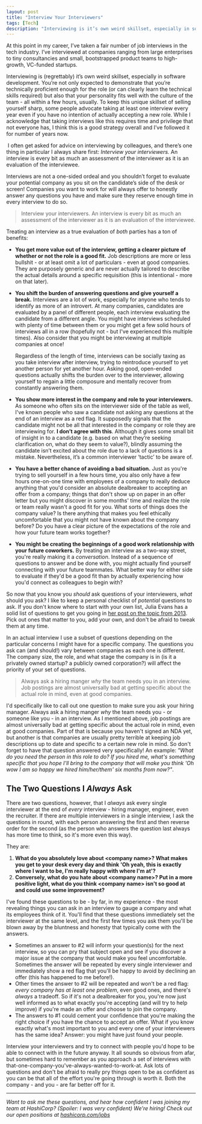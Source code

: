 ```yaml
---
layout: post
title: "Interview Your Interviewers"
tags: [Tech]
description: "Interviewing is it’s own weird skillset, especially in software development. I often get asked for advice on interviewing by colleagues, and there’s one thing in particular I always share first: Interview your interviewers. An interview is every bit as much an assessment of the interviewer as it is an evaluation of the interviewee."
---
```


At this point in my career, I’ve taken a fair number of job interviews in the tech industry. I’ve interviewed at companies ranging from large enterprises to tiny consultancies and small, bootstrapped product teams to high-growth, VC-funded startups.

Interviewing is (regrettably) it’s own weird skillset, especially in software development. You’re not only expected to demonstrate that you’re technically proficient enough for the role (or can clearly learn the technical skills required) but also that your personality fits well with the culture of the team - all within a few hours, usually. To keep this unique skillset of selling yourself sharp, some people advocate taking at least one interview every year even if you have no intention of actually accepting a new role. While I acknowledge that taking interviews like this requires time and privilege that not everyone has, I think this is a good strategy overall and I’ve followed it for number of years now.

 I often get asked for advice on interviewing by colleagues, and there’s one thing in particular I always share first: _Interview your interviewers._ An interview is every bit as much an assessment of the interviewer as it is an evaluation of the interviewee.

Interviews are not a one-sided ordeal and you shouldn’t forget to evaluate your potential company as you sit on the candidate’s side of the desk or screen! Companies you want to work for will always offer to honestly answer any questions you have and make sure they reserve enough time in every interview to do so.

> Interview your interviewers. An interview is every bit as much an assessment of the interviewer as it is an evaluation of the interviewee.

Treating an interview as a true evaluation of _both_ parties has a ton of benefits:

* **You get more value out of the interview, getting a clearer picture of whether or not the role is a good fit.**
    Job descriptions are more or less bullshit - or at least omit a lot of particulars - even at good companies. They are purposely generic and are never actually tailored to describe the actual details around a specific requisition (this is intentional - more on that later).

* **You shift the burden of answering questions and give yourself a break.**
    Interviews are a lot of work, especially for anyone who tends to identify as more of an introvert. At many companies, candidates are evaluated by a panel of different people, each interview evaluating the candidate from a different angle. You might have interviews scheduled with plenty of time between them or you might get a few solid hours of interviews all in a row (hopefully not - but I've experienced this multiple times). Also consider that you might be interviewing at multiple companies at once!

    Regardless of the length of time, interviews can be socially taxing as you take interview after interview, trying to reintroduce yourself to yet another person for yet another hour. Asking good, open-ended questions actually shifts the burden over to the interviewer, allowing yourself to regain a little composure and mentally recover from constantly answering them.
* **You show more interest in the company and role to your interviewers.**
    As someone who often sits on the interviewer side of the table as well, I've known people who saw a candidate not asking any questions at the end of an interview as a red flag. It supposedly signals that the candidate might not be all that interested in the company or role they are interviewing for. **I don’t agree with this**. Although it gives some small bit of insight in to a candidate (e.g. based on what they’re seeking clarification on, what do they seem to value?), blindly assuming the candidate isn’t excited about the role due to a lack of questions is a mistake. Nevertheless, it’s a common interviewer ‘tactic’ to be aware of.

* **You have a better chance of avoiding a bad situation.**
    Just as you're trying to sell yourself in a few hours time, you also only have a few hours one-on-one time with employees of a company to really deduce anything that you'd consider an absolute dealbreaker to accepting an offer from a company; things that don't show up on paper in an offer letter but you might discover in some months' time and realize the role or team really wasn't a good fit for you. What sorts of things does the company value? Is there anything that makes you feel ethically uncomfortable that you might not have known about the company before? Do you have a clear picture of the expectations of the role and how your future team works together?

* **You might be creating the beginnings of a good work relationship with your future coworkers.**
    By treating an interview as a two-way street, you're really making it a _conversation_. Instead of a sequence of questions to answer and be done with, you might actually find yourself connecting with your future teammates. What better way for either side to evaluate if they'd be a good fit than by actually experiencing how you'd connect as colleagues to begin with?

So now that you know you _should_ ask questions of your interviewers, _what_ should you ask? I like to keep a personal checklist of _potential_ questions to ask. If you don't know where to start with your own list, Julia Evans has a solid list of questions to get you going in [her post on the topic from 2013](http://jvns.ca/blog/2013/12/30/questions-im-asking-in-interviews/). Pick out ones that matter to you, add your own, and don't be afraid to tweak them at any time.

In an actual interview I use a subset of questions depending on the particular concerns I might have for a specific company. The questions you ask can (and should!) vary between companies as each one is different. The company size, the role, and what stage the company is in (is it a privately owned startup? a publicly owned corporation?) will affect the priority of your set of questions.

> Always ask a hiring manger _why_ the team needs you in an interview. Job postings are almost universally bad at getting specific about the actual role in mind, even at good companies.

I'd specifically like to call out one question to make sure you ask your hiring manager. Always ask a hiring manger _why_ the team needs you - or someone like you - in an interview. As I mentioned above, job postings are almost universally bad at getting specific about the actual role in mind, even at good companies. Part of that is because you haven't signed an NDA yet, but another is that companies are usually pretty terrible at keeping job descriptions up to date and specific to a certain new role in mind. So don't forget to have that question answered very specifically! An example: _"What do you need the person in this role to do? If you hired me, what's something specific that you hope I'll bring to the company that will make you think 'Oh wow I am so happy we hired him/her/them' six months from now?"_.


## The Two Questions I _Always_ Ask

There are two questions, however, that I *always* ask every single interviewer at the end of *every* interview - hiring manager, engineer, even the recruiter. If there are multiple interviewers in a single interview, I ask the questions in round, with each person answering the first and then reverse order for the second (as the person who answers the question last always has more time to think, so it's more even this way).

They are:

1. **What do you absolutely love about \<company name\>? What makes you get to your desk every day and think 'Oh yeah, this is exactly where I want to be, I'm really happy with where I'm at'?**
2. **Conversely, what do you hate about \<company name\>? Put in a more positive light, what do you think \<company name\> isn't so good at and could use some improvement?**

I've found these questions to be - by far, in my experience - the most revealing things you can ask in an interview to gauge a company and what its employees think of it. You'll find that these questions immediately set the interviewer at the same level, and the first few times you ask them you'll be blown away by the bluntness and honesty that typically come with the answers.

* Sometimes an answer to #2 will inform your question(s) for the next interview, so you can pry that subject open and see if you discover a major issue at the company that would make you feel uncomfortable. Sometimes the answer will be repeated by every single interviewer and immediately show a red flag that you'll be happy to avoid by declining an offer (this has happened to me before!).
* Other times the answer to #2 will be repeated and won't be a red flag: _every company has at least one problem_, even good ones, and there's _always_ a tradeoff. So if it's not a dealbreaker for you, you're now just well informed as to what exactly you're accepting (and will try to help improve) if you're made an offer and choose to join the company.
* The answers to #1 could cement your confidence that you're making the right choice if you have the chance to accept an offer. What if you know exactly what's most important to you and every one of your interviewers has the same idea? Answer: you might have just found your people.

Interview your interviewers and try to connect with people you'd hope to be able to connect with in the future anyway. It all sounds so obvious from afar, but sometimes hard to remember as you approach a set of interviews with that-one-company-you've-always-wanted-to-work-at. Ask lots of questions and don't be afraid to really pry things open to be as confident as you can be that all of the effort you're going through is worth it. Both the company - and you - are far better off for it.

---

*Want to ask me these questions, and hear how confident I was joining my team at HashiCorp? (Spoiler: I was very confident) We're hiring! Check out our open positions at [hashicorp.com/jobs](https://www.hashicorp.com/jobs)*
